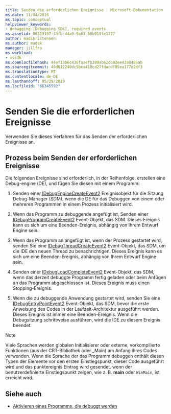 ```yaml
---
title: Senden die erforderlichen Ereignisse | Microsoft-Dokumentation
ms.date: 11/04/2016
ms.topic: conceptual
helpviewer_keywords:
- debugging [Debugging SDK], required events
ms.assetid: 08319157-43fb-44a9-9a63-50b919fe1377
author: madskristensen
ms.author: madsk
manager: jillfra
ms.workload:
- vssdk
ms.openlocfilehash: 44ef1bb6c436faaefb309ab62db02ee43a0486ab
ms.sourcegitcommit: 40d612240dc5bea418cd27fdacdf85ea177e2df3
ms.translationtype: MT
ms.contentlocale: de-DE
ms.lasthandoff: 05/29/2019
ms.locfileid: "66345592"
---
```

# <a name="send-the-required-events"></a>Senden Sie die erforderlichen Ereignisse
Verwenden Sie dieses Verfahren für das Senden der erforderlichen Ereignisse an.

## <a name="process-for-sending-required-events"></a>Prozess beim Senden der erforderlichen Ereignisse
 Die folgenden Ereignisse sind erforderlich, in der Reihenfolge, erstellen eine Debug-engine (DE), und fügen Sie diesen mit einem Programm:

1. Senden einer [IDebugEngineCreateEvent2](../../extensibility/debugger/reference/idebugenginecreateevent2.md) Ereignisobjekt für die Sitzung Debug-Manager (SDM), wenn die DE für das Debuggen von einem oder mehreren Programmen in einem Prozess initialisiert wird.

2. Wenn das Programm zu debuggende angefügt ist, Senden einer [IDebugProgramCreateEvent2](../../extensibility/debugger/reference/idebugprogramcreateevent2.md) Event-Objekt, das SDM. Dieses Ereignis kann es sich um eine Beenden-Ereignis, abhängig von Ihrem Entwurf Engine sein.

3. Wenn das Programm an angefügt ist, wenn der Prozess gestartet wird, senden Sie eine [IDebugThreadCreateEvent2](../../extensibility/debugger/reference/idebugthreadcreateevent2.md) Event-Objekt, das SDM, um die IDE den neuen Thread zu benachrichtigen. Dieses Ereignis kann es sich um eine Beenden-Ereignis, abhängig von Ihrem Entwurf Engine sein.

4. Senden einer [IDebugLoadCompleteEvent2](../../extensibility/debugger/reference/idebugloadcompleteevent2.md) Event-Objekt, das SDM, wenn das derzeit debuggte Programm fertig geladen oder beim Anfügen an das Programm abgeschlossen ist. Dieses Ereignis muss einen Stopping-Ereignis.

5. Wenn die zu debuggende Anwendung gestartet wird, senden Sie eine [IDebugEntryPointEvent2](../../extensibility/debugger/reference/idebugentrypointevent2.md) Event-Objekt, das SDM, bevor die erste Anweisung des Codes in der Laufzeit-Architektur ausgeführt werden. Dieses Ereignis ist immer eine Beenden-Ereignis. Wenn die Debugsitzung schrittweise ausführen, wird die IDE zu diesem Ereignis beendet.

> [!NOTE]
> Viele Sprachen werden globalen Initialisierer oder externe, vorkompilierte Funktionen (aus der CRT-Bibliothek oder _Main) am Anfang ihres Codes verwenden. Wenn die Sprache der das Programm debuggen enthält diesen Typen der Elemente vor den ersten Einstiegspunkt, dieser Code ausgeführt wird und das punktereignis Eintrag wird gesendet. wenn der benutzerdefinierte Einstiegspunkt zeigen, wie z. B. **main** oder `WinMain`, ist erreicht wird.

## <a name="see-also"></a>Siehe auch
- [Aktivieren eines Programms, die debuggt werden](../../extensibility/debugger/enabling-a-program-to-be-debugged.md)